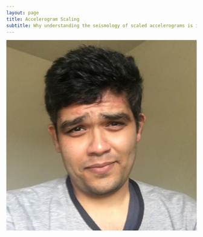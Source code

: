 ```yaml
---
layout: page
title: Accelerogram Scaling
subtitle: Why understanding the seismology of scaled accelerograms is important for Earthquake Engineering?
---
```



<img src="img/Me.jpg" alt="hi" class="inline"/>

